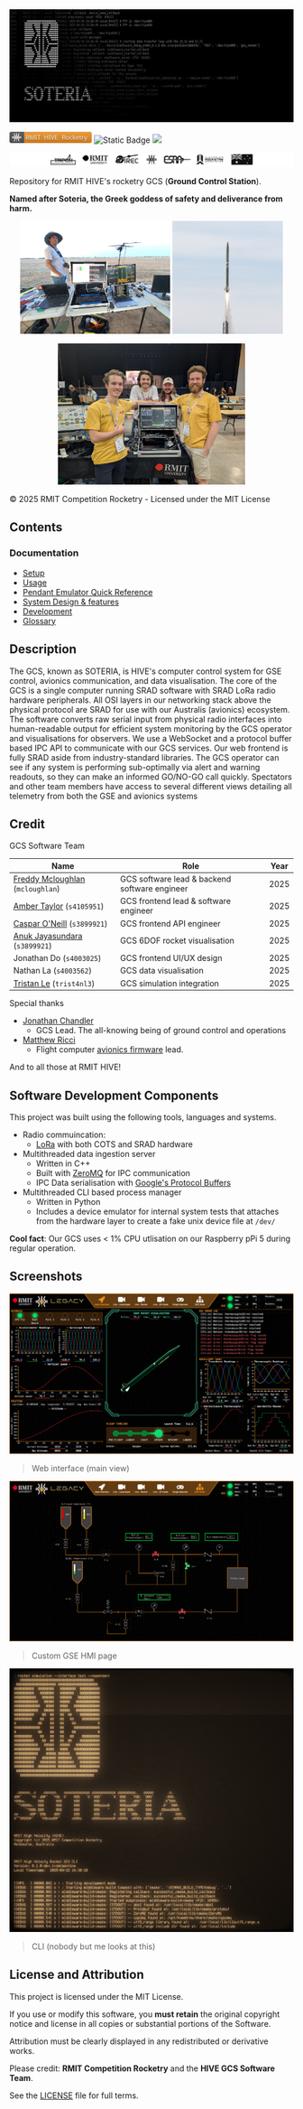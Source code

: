 <img height=200px src="docs/assets/graphical-banner.png">

<p>
    <img src="https://raw.githubusercontent.com/RMIT-Competition-Rocketry/.github/refs/heads/main/assets/hive_badge.svg" height="20rem">
    <img alt="Static Badge" src="https://img.shields.io/badge/status-Deployed_for_IREC-limegreen">
    <img src="https://github.com/RMIT-Competition-Rocketry/GCS/actions/workflows/build_and_test_cpp.yml/badge.svg" height="20rem">
    <!-- <img src="https://img.shields.io/github/v/release/RMIT-Competition-Rocketry/GCS?label=version" height="20rem"> -->
</p>

![banner](docs/assets/banner.png)

Repository for RMIT HIVE's rocketry GCS (**Ground Control Station**). 

**Named after Soteria, the Greek goddess of safety and deliverance from harm.**

<p align="center">
  <img src="docs/assets/serp2launchSetup.jpg" height="200px"/>
  <img src="docs/assets/serp2launch.jpg" height="200px">
</p>
<p align="center">
  <img src="docs/assets/irec2025stand.jpeg" height="250px"/>
</p>

© 2025 RMIT Competition Rocketry - Licensed under the MIT License    

## Contents

### Documentation

- [Setup](docs/setup.md)
- [Usage](docs/usage.md)
- [Pendant Emulator Quick Reference](docs/pendant_emulator.md)
- [System Design & features](docs/system_design.md)
- [Development](docs/development.md)
- [Glossary](docs/glossary.md)

<!-- ### Notes

- [Brainstorming](notes/brainstorming.md)
- [Data](notes/data.md) -->


## Description

The GCS, known as SOTERIA, is HIVE's computer control system for GSE control, avionics communication, and data visualisation. The core of the GCS is a single computer running SRAD software with SRAD LoRa radio hardware peripherals. All OSI layers in our networking stack above the physical protocol are SRAD for use with our Australis (avionics) ecosystem. The software converts raw serial input from physical radio interfaces into human-readable output for efficient system monitoring by the GCS operator and visualisations for observers. We use a WebSocket and a protocol buffer based IPC API to communicate with our GCS services. Our web frontend is fully SRAD aside from industry-standard libraries. The GCS operator can see if any system is performing sub-optimally via alert and warning readouts, so they can make an informed GO/NO-GO call quickly. Spectators and other team members have access to several different views detailing all telemetry from both the GSE and avionics systems

## Credit

GCS Software Team

| Name | Role | Year |
| --- | --- | --- |
| [Freddy Mcloughlan](https://www.linkedin.com/in/freddy-mcloughlan/) (`mcloughlan`)  | GCS software lead & backend software engineer | 2025 |
| [Amber Taylor](https://www.linkedin.com/in/amber-taylor-20bb63264/) (`s4105951`)  | GCS frontend lead & software engineer | 2025 |
| [Caspar O'Neill](https://www.linkedin.com/in/caspar-oneill/) (`s3899921`)  | GCS frontend API engineer | 2025 |
| [Anuk Jayasundara](https://www.linkedin.com/in/anuk-jayasundara-ab440b1aa/) (`s3899921`)  | GCS 6DOF rocket visualisation | 2025 |
| Jonathan Do (`s4003025`)  | GCS frontend UI/UX design | 2025 |
| Nathan La (`s4003562`)  | GCS data visualisation | 2025 |
| [Tristan Le](https://www.linkedin.com/in/trist4nl3/) (`trist4nl3`) | GCS simulation integration | 2025 |

Special thanks

- [Jonathan Chandler](https://www.linkedin.com/in/jonathan-chandler-03474b1ba/)
    - GCS Lead. The all-knowing being of ground control and operations
- [Matthew Ricci](https://www.linkedin.com/in/matthewricci-embedded/)
    - Flight computer [avionics firmware](https://github.com/RMIT-Competition-Rocketry/Australis-Avionics-firmware) lead.

And to all those at RMIT HIVE!

## Software Development Components

This project was built using the following tools, languages and systems.

- Radio commuincation:
    - [LoRa](https://en.wikipedia.org/wiki/LoRa) with both COTS and SRAD hardware
- Multithreaded data ingestion server
    - Written in C++
    - Built with [ZeroMQ](https://zeromq.org/) for IPC communication
    - IPC Data serialisation with [Google's Protocol Buffers](https://protobuf.dev/)
- Multithreaded CLI based process manager
    - Written in Python
    - Includes a device emulator for internal system tests that attaches from the hardware layer to create a fake unix device file at `/dev/`

**Cool fact**: Our GCS uses < 1% CPU utlisation on our Raspberry pPi 5 during regular operation.

## Screenshots

![GUI interface](docs/assets/frontend-example.png)

> Web interface (main view)

![HMI page](docs/assets/hmi-example.png)

> Custom GSE HMI page

![CLI interface](docs/assets/cli.png)

> CLI (nobody but me looks at this)

## License and Attribution

This project is licensed under the MIT License.

If you use or modify this software, you **must retain** the original copyright
notice and license in all copies or substantial portions of the Software.

Attribution must be clearly displayed in any redistributed or derivative works.

Please credit: **RMIT Competition Rocketry** and the **HIVE GCS Software Team**.

See the [LICENSE](LICENSE) file for full terms.
